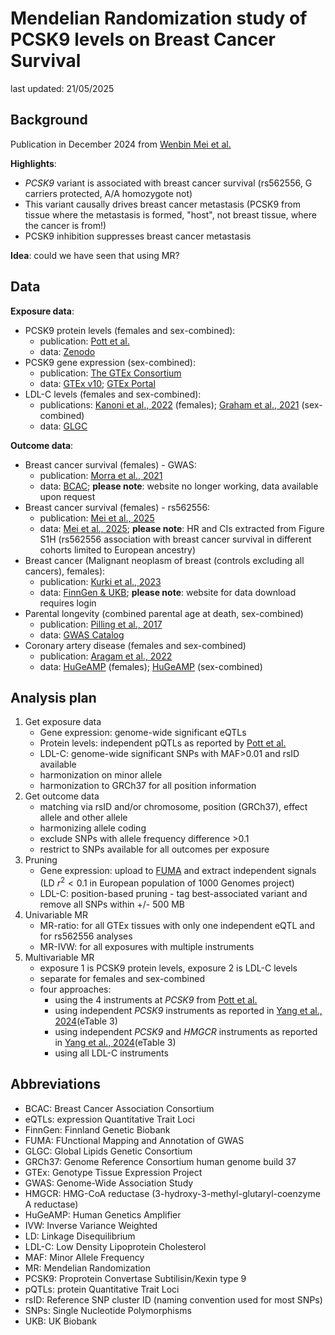 # Mendelian Randomization study of PCSK9 levels on Breast Cancer Survival

last updated: 21/05/2025

## Background

Publication in December 2024 from [Wenbin Mei et al.](https://doi.org/10.1016/j.cell.2024.11.009)

**Highlights**: 

- _PCSK9_ variant is associated with breast cancer survival (rs562556, G carriers protected, A/A homozygote not)
- This variant causally drives breast cancer metastasis (PCSK9 from tissue where the metastasis is formed, "host", not breast tissue, where the cancer is from!)
- PCSK9 inhibition suppresses breast cancer metastasis

**Idea**: could we have seen that using MR? 

## Data

**Exposure data**: 

- PCSK9 protein levels (females and sex-combined): 
    - publication: [Pott et al.](https://bsd.biomedcentral.com/articles/10.1186/s13293-024-00602-6)
    - data: [Zenodo](https://zenodo.org/records/10600167)
- PCSK9 gene expression (sex-combined): 
    - publication: [The GTEx Consortium](https://www.science.org/doi/10.1126/science.aaz1776)
    - data: [GTEx v10](https://gtexportal.org/home/downloads/adult-gtex/qtl); [GTEx Portal](https://gtexportal.org/home/gene/PCSK9)
- LDL-C levels (females and sex-combined): 
    - publications: [Kanoni et al., 2022](https://genomebiology.biomedcentral.com/articles/10.1186/s13059-022-02837-1) (females); [Graham et al., 2021](https://www.nature.com/articles/s41586-021-04064-3) (sex-combined)
    - data: [GLGC](https://csg.sph.umich.edu/willer/public/glgc-lipids2021/)

**Outcome data**: 

- Breast cancer survival (females) - GWAS: 
    - publication: [Morra et al., 2021](https://breast-cancer-research.biomedcentral.com/articles/10.1186/s13058-021-01450-7)
    - data: [BCAC](http://bcac.ccge.medschl.cam.ac.uk); **please note**: website no longer working, data available upon request 
- Breast cancer survival (females) - rs562556: 
    - publication: [Mei et al., 2025](https://www.sciencedirect.com/science/article/pii/S0092867424013266?via%3Dihub)
    - data: [Mei et al., 2025](https://www.sciencedirect.com/science/article/pii/S0092867424013266?via%3Dihub#figs1); **please note**: HR and CIs extracted from Figure S1H (rs562556 association with breast cancer survival in different cohorts limited to European ancestry) 
- Breast cancer (Malignant neoplasm of breast (controls excluding all cancers), females): 
    - publication: [Kurki et al., 2023](https://www.nature.com/articles/s41586-022-05473-8)
    - data: [FinnGen & UKB](gs://finngen-public-data-r10/ukbb_meta/); **please note**: website for data download requires login
- Parental longevity (combined parental age at death, sex-combined)
    - publication: [Pilling et al., 2017](https://www.aging-us.com/article/101334/text)
    - data: [GWAS Catalog](https://www.ebi.ac.uk/gwas/studies/GCST006702)
- Coronary artery disease (females and sex-combined)
    - publication: [Aragam et al., 2022](https://www.nature.com/articles/s41588-022-01233-6)
    - data: [HuGeAMP](https://hugeamp.org/dinspector.html?dataset=Aragam2022_CAD_Mixed_females&phenotype=CAD) (females); [HuGeAMP](https://hugeamp.org/dinspector.html?dataset=Aragam2022_CAD_EU&phenotype=CAD) (sex-combined)

## Analysis plan

1. Get exposure data 
    - Gene expression: genome-wide significant eQTLs
    - Protein levels: independent pQTLs as reported by [Pott et al.](https://bsd.biomedcentral.com/articles/10.1186/s13293-024-00602-6)
    - LDL-C: genome-wide significant SNPs with MAF>0.01 and rsID available
    - harmonization on minor allele
    - harmonization to GRCh37 for all position information
2. Get outcome data 
    - matching via rsID and/or chromosome, position (GRCh37), effect allele and other allele
    - harmonizing allele coding
    - exclude SNPs with allele frequency difference >0.1
    - restrict to SNPs available for all outcomes per exposure
3. Pruning 
    - Gene expression: upload to [FUMA](https://fuma.ctglab.nl/) and extract independent signals (LD $r^2<0.1$ in European population of 1000 Genomes project)
    - LDL-C: position-based pruning - tag best-associated variant and remove all SNPs within +/- 500 MB
4. Univariable MR
    - MR-ratio: for all GTEx tissues with only one independent eQTL and for rs562556 analyses
    - MR-IVW: for all exposures with multiple instruments
5. Multivariable MR
    - exposure 1 is PCSK9 protein levels, exposure 2 is LDL-C levels
    - separate for females and sex-combined
    - four approaches: 
        - using the 4 instruments at *PCSK9* from [Pott et al.](https://bsd.biomedcentral.com/articles/10.1186/s13293-024-00602-6)
        - using independent *PCSK9* instruments as reported in [Yang et al., 2024](https://link.springer.com/article/10.1007/s10654-024-01141-5)(eTable 3)
        - using independent *PCSK9* and *HMGCR* instruments as reported in [Yang et al., 2024](https://link.springer.com/article/10.1007/s10654-024-01141-5)(eTable 3)
        - using all LDL-C instruments

## Abbreviations

- BCAC: Breast Cancer Association Consortium
- eQTLs: expression Quantitative Trait Loci
- FinnGen: Finnland Genetic Biobank
- FUMA: FUnctional Mapping and Annotation of GWAS
- GLGC: Global Lipids Genetic Consortium
- GRCh37: Genome Reference Consortium human genome build 37
- GTEx: Genotype Tissue Expression Project
- GWAS: Genome-Wide Association Study
- HMGCR: HMG-CoA reductase (3-hydroxy-3-methyl-glutaryl-coenzyme A reductase)
- HuGeAMP: Human Genetics Amplifier 
- IVW: Inverse Variance Weighted 
- LD: Linkage Disequilibrium
- LDL-C: Low Density Lipoprotein Cholesterol
- MAF: Minor Allele Frequency
- MR: Mendelian Randomization
- PCSK9: Proprotein Convertase Subtilisin/Kexin type 9 
- pQTLs: protein Quantitative Trait Loci
- rsID: Reference SNP cluster ID (naming convention used for most SNPs)
- SNPs: Single Nucleotide Polymorphisms
- UKB: UK Biobank
